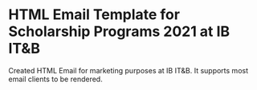 # HTML Email Template for Scholarship Programs 2021 at IB IT&B
Created HTML Email for marketing purposes at IB IT&B. It supports most email clients to be rendered.
